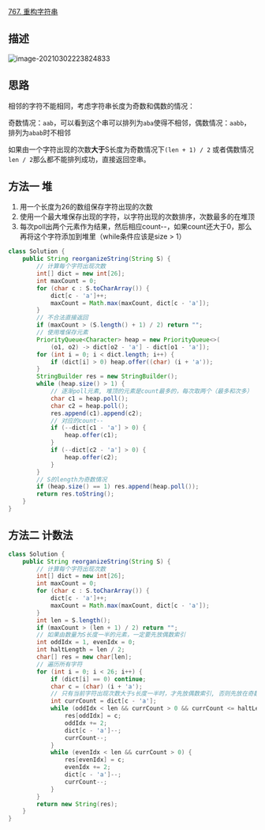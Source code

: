 [767. 重构字符串](https://leetcode-cn.com/problems/reorganize-string/)

## 描述

![image-20210302223824833](http://img.fosuchao.com/image-20210302223824833.png)



## 思路

相邻的字符不能相同，考虑字符串长度为奇数和偶数的情况：

奇数情况：`aab`，可以看到这个串可以排列为`aba`使得不相邻，偶数情况：`aabb`，排列为`abab`时不相邻

如果由一个字符出现的次数**大于**S长度为奇数情况下`(len + 1) / 2` 或者偶数情况`len / 2`那么都不能排列成功，直接返回空串。



## 方法一 堆

1. 用一个长度为26的数组保存字符出现的次数
2. 使用一个最大堆保存出现的字符，以字符出现的次数排序，次数最多的在堆顶
3. 每次poll出两个元素作为结果，然后相应count--，如果count还大于0，那么再将这个字符添加到堆里（while条件应该是size > 1）

```java
class Solution {
    public String reorganizeString(String S) {
        // 计算每个字符出现次数
        int[] dict = new int[26];
        int maxCount = 0;
        for (char c : S.toCharArray()) {
            dict[c - 'a']++;
            maxCount = Math.max(maxCount, dict[c - 'a']);
        }
        // 不合法直接返回
        if (maxCount > (S.length() + 1) / 2) return "";
        // 使用堆保存元素
        PriorityQueue<Character> heap = new PriorityQueue<>(
            (o1, o2) -> dict[o2 - 'a'] - dict[o1 - 'a']);
        for (int i = 0; i < dict.length; i++) {
            if (dict[i] > 0) heap.offer((char) (i + 'a'));
        }
        StringBuilder res = new StringBuilder();
        while (heap.size() > 1) {
            // 逐渐poll元素, 堆顶的元素是count最多的，每次取两个（最多和次多）
            char c1 = heap.poll();
            char c2 = heap.poll();
            res.append(c1).append(c2);
            // 对应的count--
            if (--dict[c1 - 'a'] > 0) {
                heap.offer(c1);
            }
            if (--dict[c2 - 'a'] > 0) {
                heap.offer(c2);
            }
        }
        // S的length为奇数情况
        if (heap.size() == 1) res.append(heap.poll());
        return res.toString();
    }
}
```



## 方法二 计数法

```java
class Solution {
    public String reorganizeString(String S) {
        // 计算每个字符出现次数
        int[] dict = new int[26];
        int maxCount = 0;
        for (char c : S.toCharArray()) {
            dict[c - 'a']++;
            maxCount = Math.max(maxCount, dict[c - 'a']);
        }
        int len = S.length();
        if (maxCount > (len + 1) / 2) return "";
        // 如果由数量为S长度一半的元素，一定要先放偶数索引
        int oddIdx = 1, evenIdx = 0; 
        int haltLength = len / 2;
        char[] res = new char[len];        
        // 遍历所有字符
        for (int i = 0; i < 26; i++) {
            if (dict[i] == 0) continue;
            char c = (char) (i + 'a');
            // 只有当前字符出现次数大于s长度一半时，才先放偶数索引, 否则先放在奇数索引上
            int currCount = dict[c - 'a'];
            while (oddIdx < len && currCount > 0 && currCount <= haltLength) {
                res[oddIdx] = c;
                oddIdx += 2;
                dict[c - 'a']--;
                currCount--;
            } 
            while (evenIdx < len && currCount > 0) {
                res[evenIdx] = c;
                evenIdx += 2;
                dict[c - 'a']--;
                currCount--;
            }
        }
        return new String(res);
    }
}
```

